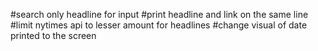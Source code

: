 #search only headline for input
#print headline and link on the same line
#limit nytimes api to lesser amount for headlines
#change visual of date printed to the screen